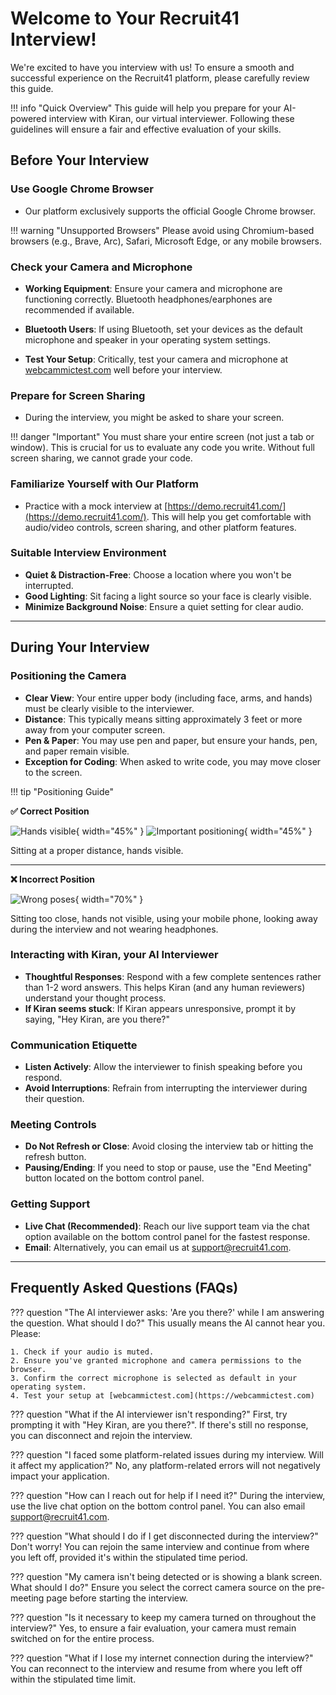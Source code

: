# Welcome to Your Recruit41 Interview!

We're excited to have you interview with us! To ensure a smooth and successful experience on the Recruit41 platform, please carefully review this guide.

!!! info "Quick Overview"
    This guide will help you prepare for your AI-powered interview with Kiran, our virtual interviewer. Following these guidelines will ensure a fair and effective evaluation of your skills.

## Before Your Interview

### Use Google Chrome Browser
- Our platform exclusively supports the official Google Chrome browser.

!!! warning "Unsupported Browsers"
    Please avoid using Chromium-based browsers (e.g., Brave, Arc), Safari, Microsoft Edge, or any mobile browsers.

### Check your Camera and Microphone
- **Working Equipment**: Ensure your camera and microphone are functioning correctly. Bluetooth headphones/earphones are recommended if available.

- **Bluetooth Users**: If using Bluetooth, set your devices as the default microphone and speaker in your operating system settings.

- **Test Your Setup**: Critically, test your camera and microphone at [webcammictest.com](https://webcammictest.com) well before your interview.

### Prepare for Screen Sharing
- During the interview, you might be asked to share your screen.

!!! danger "Important"
    You must share your entire screen (not just a tab or window). This is crucial for us to evaluate any code you write. Without full screen sharing, we cannot grade your code.

### Familiarize Yourself with Our Platform
- Practice with a mock interview at [https://demo.recruit41.com/](https://demo.recruit41.com/). This will help you get comfortable with audio/video controls, screen sharing, and other platform features.

### Suitable Interview Environment
- **Quiet & Distraction-Free**: Choose a location where you won't be interrupted.
- **Good Lighting**: Sit facing a light source so your face is clearly visible.
- **Minimize Background Noise**: Ensure a quiet setting for clear audio.

---

## During Your Interview

### Positioning the Camera
- **Clear View**: Your entire upper body (including face, arms, and hands) must be clearly visible to the interviewer.
- **Distance**: This typically means sitting approximately 3 feet or more away from your computer screen.
- **Pen & Paper**: You may use pen and paper, but ensure your hands, pen, and paper remain visible.
- **Exception for Coding**: When asked to write code, you may move closer to the screen.

!!! tip "Positioning Guide"

**✅ Correct Position**

![Hands visible](../assets/images/hands_visible.png){ width="45%" }
![Important positioning](../assets/images/imppic.png){ width="45%" }

Sitting at a proper distance, hands visible.

---

**❌ Incorrect Position**

![Wrong poses](../assets/images/wrong_poses.png){ width="70%" }

Sitting too close, hands not visible, using your mobile phone, looking away during the interview and not wearing headphones.


### Interacting with Kiran, your AI Interviewer
- **Thoughtful Responses**: Respond with a few complete sentences rather than 1-2 word answers. This helps Kiran (and any human reviewers) understand your thought process.
- **If Kiran seems stuck**: If Kiran appears unresponsive, prompt it by saying, "Hey Kiran, are you there?"

### Communication Etiquette
- **Listen Actively**: Allow the interviewer to finish speaking before you respond.
- **Avoid Interruptions**: Refrain from interrupting the interviewer during their question.

### Meeting Controls
- **Do Not Refresh or Close**: Avoid closing the interview tab or hitting the refresh button.
- **Pausing/Ending**: If you need to stop or pause, use the "End Meeting" button located on the bottom control panel.

### Getting Support
- **Live Chat (Recommended)**: Reach our live support team via the chat option available on the bottom control panel for the fastest response.
- **Email**: Alternatively, you can email us at [support@recruit41.com](mailto:support@recruit41.com).

---

## Frequently Asked Questions (FAQs)

??? question "The AI interviewer asks: 'Are you there?' while I am answering the question. What should I do?"
    This usually means the AI cannot hear you. Please:
  
    1. Check if your audio is muted.
    2. Ensure you've granted microphone and camera permissions to the browser.
    3. Confirm the correct microphone is selected as default in your operating system.
    4. Test your setup at [webcammictest.com](https://webcammictest.com)

??? question "What if the AI interviewer isn't responding?"
    First, try prompting it with "Hey Kiran, are you there?". If there's still no response, you can disconnect and rejoin the interview.

??? question "I faced some platform-related issues during my interview. Will it affect my application?"
    No, any platform-related errors will not negatively impact your application.

??? question "How can I reach out for help if I need it?"
    During the interview, use the live chat option on the bottom control panel. You can also email [support@recruit41.com](mailto:support@recruit41.com).

??? question "What should I do if I get disconnected during the interview?"
    Don't worry! You can rejoin the same interview and continue from where you left off, provided it's within the stipulated time period.

??? question "My camera isn't being detected or is showing a blank screen. What should I do?"
    Ensure you select the correct camera source on the pre-meeting page before starting the interview.

??? question "Is it necessary to keep my camera turned on throughout the interview?"
    Yes, to ensure a fair evaluation, your camera must remain switched on for the entire process.

??? question "What if I lose my internet connection during the interview?"
    You can reconnect to the interview and resume from where you left off within the stipulated time limit.
